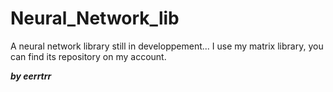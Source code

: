 # Neural_Network_lib

A neural network library still in developpement...
I use my matrix library, you can find its repository on my account.


***by eerrtrr***


